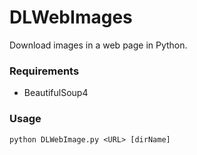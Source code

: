 DLWebImages
===========

Download images in a web page in Python.

### Requirements
* BeautifulSoup4


### Usage
`
python DLWebImage.py <URL> [dirName]
`

